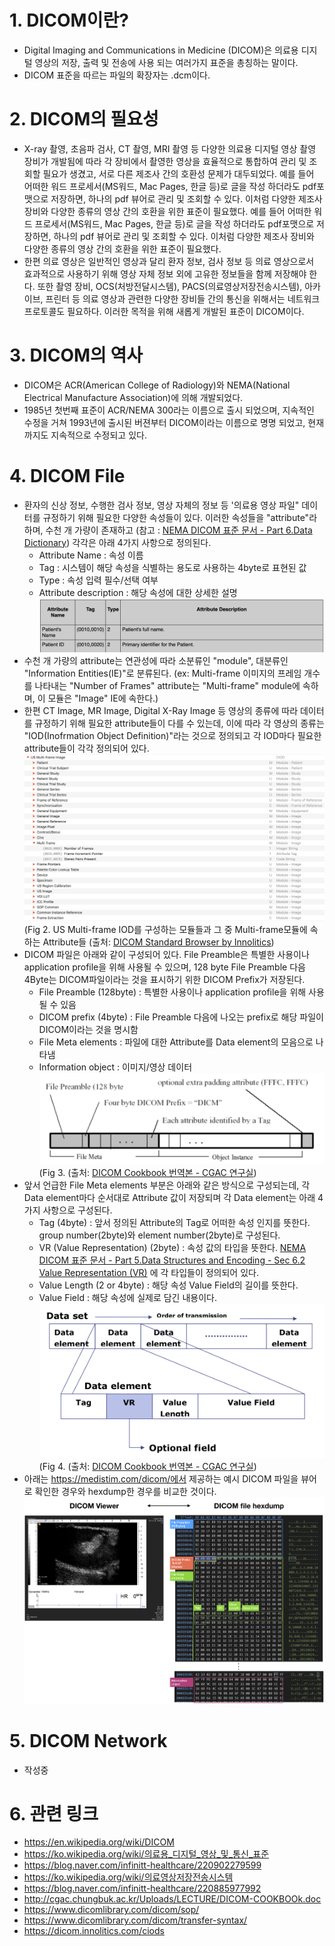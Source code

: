 # 1. DICOM이란?
- Digital Imaging and Communications in Medicine (DICOM)은 의료용 디지털 영상의 저장, 출력 및 전송에 사용 되는 여러가지 표준을 총칭하는 말이다.
- DICOM 표준을 따르는 파일의 확장자는 .dcm이다.

# 2. DICOM의 필요성
- X-ray 촬영, 초음파 검사, CT 촬영, MRI 촬영 등 다양한 의료용 디지털 영상 촬영 장비가 개발됨에 따라 각 장비에서 촬영한 영상을 효율적으로 통합하여 관리 및 조회할 필요가 생겼고, 서로 다른 제조사 간의 호환성 문제가 대두되었다. 예를 들어 어떠한 워드 프로세서(MS워드, Mac Pages, 한글 등)로 글을 작성 하더라도 pdf포맷으로 저장하면, 하나의 pdf 뷰어로 관리 및 조회할 수 있다. 이처럼 다양한 제조사 장비와 다양한 종류의 영상 간의 호환을 위한 표준이 필요했다.
예를 들어 어떠한 워드 프로세서(MS워드, Mac Pages, 한글 등)로 글을 작성 하더라도 pdf포맷으로 저장하면, 하나의 pdf 뷰어로 관리 및 조회할 수 있다. 이처럼 다양한 제조사 장비와 다양한 종류의 영상 간의 호환을 위한 표준이 필요했다.
- 한편 의료 영상은 일반적인 영상과 달리 환자 정보, 검사 정보 등 의료 영상으로서 효과적으로 사용하기 위해 영상 자체 정보 외에 고유한 정보들을 함께 저장해야 한다. 또한 촬영 장비, OCS(처방전달시스템), PACS(의료영상저장전송시스템), 아카이브, 프린터 등 의료 영상과 관련한 다양한 장비들 간의 통신을 위해서는 네트워크 프로토콜도 필요하다. 이러한 목적을 위해 새롭게 개발된 표준이 DICOM이다. 

# 3. DICOM의 역사
- DICOM은 ACR(American College of Radiology)와 NEMA(National Electrical Manufacture Association)에 의해 개발되었다.
- 1985년 첫번째 표준이 ACR/NEMA 300라는 이름으로 출시 되었으며, 지속적인 수정을 거쳐 1993년에 출시된 버젼부터 DICOM이라는 이름으로 명명 되었고, 현재까지도 지속적으로 수정되고 있다.

# 4. DICOM File
- 환자의 신상 정보, 수행한 검사 정보, 영상 자체의 정보 등 '의료용 영상 파일" 데이터를 규정하기 위해 필요한 다양한 속성들이 있다. 이러한 속성들을 "attribute"라 하며, 수천 개 가량이 존재하고 (참고 : [NEMA DICOM 표준 문서 - Part 6.Data Dictionary](http://dicom.nema.org/Dicom/2011/11_06pu.pdf)) 각각은 아래 4가지 사항으로 정의된다.
    - Attribute Name : 속성 이름
    - Tag : 시스템이 해당 속성을 식별하는 용도로 사용하는 4byte로 표현된 값
    - Type : 속성 입력 필수/선택 여부
    - Attribute description : 해당 속성에 대한 상세한 설명
![figure1](./image/figure1.png)
- 수천 개 가량의 attribute는 연관성에 따라 소분류인 "module", 대분류인 "Information Entities(IE)"로 분류된다. (ex: Multi-frame 이미지의 프레임 개수를 나타내는 "Number of Frames" attribute는 "Multi-frame" module에 속하며, 이 모듈은 "Image" IE에 속한다.)
- 한편 CT Image, MR Image, Digital X-Ray Image 등 영상의 종류에 따라 데이터를 규정하기 위해 필요한 attribute들이 다를 수 있는데, 이에 따라 각 영상의 종류는 "IOD(Inofrmation Object Definition)"라는 것으로 정의되고 각 IOD마다 필요한 attribute들이 각각 정의되어 있다. 
![figure2](./image/figure2.png)
(Fig 2. US Multi-frame IOD를 구성하는 모듈들과 그 중 Multi-frame모듈에 속하는 Attribute들 (출처: [DICOM Standard Browser by Innolitics](https://dicom.innolitics.com/ciods))
- DICOM 파일은 아래와 같이 구성되어 있다. File Preamble은 특별한 사용이나 application profile을 위해 사용될 수 있으며, 128 byte File Preamble 다음 4Byte는 DICOM파일이라는 것을 표시하기 위한 DICOM Prefix가 저장된다.
  - File Preamble (128byte) : 특별한 사용이나 application profile을 위해 사용될 수 있음
  - DICOM prefix (4byte) : File Preamble 다음에 나오는 prefix로 해당 파일이 DICOM이라는 것을 명시함
  - File Meta elements : 파일에 대한 Attribute를 Data element의 모음으로 나타냄 
  - Information object : 이미지/영상 데이터 
![figure3](./image/figure3.png)
(Fig 3. (출처: [DICOM Cookbook 번역본 - CGAC 연구실](http://cgac.chungbuk.ac.kr/Uploads/LECTURE/DICOM-COOKBOOk.doc))
- 앞서 언급한 File Meta elements 부분은 아래와 같은 방식으로 구성되는데, 각 Data element마다 순서대로 Attribute 값이 저장되며 각 Data element는 아래 4가지 사항으로 구성된다.
    - Tag (4byte) : 앞서 정의된 Attribute의 Tag로 어떠한 속성 인지를 뜻한다. group number(2byte)와 element number(2byte)로 구성된다.
    - VR (Value Representation) (2byte) :  속성 값의 타입을 뜻한다.  [NEMA DICOM 표준 문서 - Part 5.Data Structures and Encoding - Sec 6.2 Value Representation (VR)](http://dicom.nema.org/Dicom/2013/output/chtml/part05/sect_6.2.html) 에 각 타입들이 정의되어 있다.
    - Value Length (2 or 4byte) : 해당 속성 Value Field의 길이를 뜻한다.
    - Value Field : 해당 속성에 실제로 담긴 내용이다.
![figure4](./image/figure4.png)
(Fig 4. (출처: [DICOM Cookbook 번역본 - CGAC 연구실](http://cgac.chungbuk.ac.kr/Uploads/LECTURE/DICOM-COOKBOOk.doc))
- 아래는 https://medistim.com/dicom/에서 제공하는 예시 DICOM 파일을 뷰어로 확인한 경우와 hexdump한 경우를 비교한 것이다. 
![dicom_file_hexdump](./image/dicom_file_hexdump.png)
 
  
# 5. DICOM Network
- 작성중 

# 6. 관련 링크 
* https://en.wikipedia.org/wiki/DICOM
* https://ko.wikipedia.org/wiki/의료용_디지털_영상_및_통신_표준
* https://blog.naver.com/infinitt-healthcare/220902279599
* https://ko.wikipedia.org/wiki/의료영상저장전송시스템
* https://blog.naver.com/infinitt-healthcare/220885977992
* http://cgac.chungbuk.ac.kr/Uploads/LECTURE/DICOM-COOKBOOk.doc
* https://www.dicomlibrary.com/dicom/sop/
* https://www.dicomlibrary.com/dicom/transfer-syntax/
* https://dicom.innolitics.com/ciods
